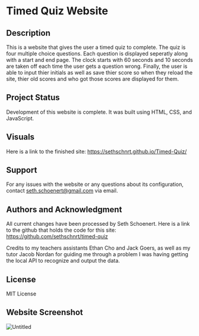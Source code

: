 # Timed Quiz Website

## Description

This is a website that gives the user a timed quiz to complete. The quiz is four multiple choice questions.
Each question is displayed seperatly along with a start and end page. The clock starts with 60 seconds and 10 seconds are taken off each time the user gets a question wrong. Finally, the user is able to input thier initials as well as save thier score so when they reload the site, thier old scores and who got those scores are displayed for them. 

## Project Status

Development of this website is complete. It was built using HTML, CSS, and JavaScript.

## Visuals

Here is a link to the finished site: https://sethschnrt.github.io/Timed-Quiz/

## Support

For any issues with the website or any questions about its configuration, contact seth.schoenert@gmail.com via email.

## Authors and Acknowledgment

All current changes have been processed by Seth Schoenert. Here is a link to the github that holds the code for this site: https://github.com/sethschnrt/timed-quiz

Credits to my teachers assistants Ethan Cho and Jack Goers, as well as my tutor Jacob Nordan for guiding me through a problem I was having getting the local API to recognize and output the data. 


## License

MIT License

## Website Screenshot
![Untitled](https://user-images.githubusercontent.com/127680441/231928674-98801e8b-a4dd-4100-bef8-d96f40d09ff3.png)


